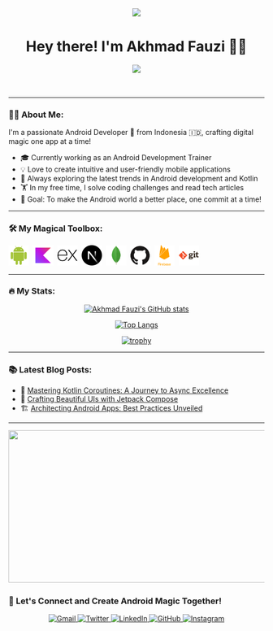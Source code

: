 <div align="center">
  <img src="https://media.giphy.com/media/M9gbBd9nbDrOTu1Mqx/giphy.gif" width="100"/>
</div>

<h1 align="center">
  Hey there! I'm Akhmad Fauzi 👋🚀
</h1>

<p align="center">
  <a href="https://github.com/DenverCoder1/readme-typing-svg">
    <img src="https://readme-typing-svg.demolab.com/?lines=Android%20Developer%20👨‍💻;Kotlin%20Enthusiast%20⚡;Always%20learning%20new%20things%20🌱&font=Fira%20Code&center=true&width=440&height=45&color=f75c7e&vCenter=true&size=22&pause=1000"></a>
</p>

<div align="center">
  <img src="https://komarev.com/ghpvc/?username=afauzi1997&style=flat-square&color=blue" alt=""/>
</div>

---

### 🧙‍♂️ About Me:

I'm a passionate Android Developer 📱 from Indonesia 🇮🇩, crafting digital magic one app at a time!

- 🎓 Currently working as an Android Development Trainer
- 💡 Love to create intuitive and user-friendly mobile applications
- 🌟 Always exploring the latest trends in Android development and Kotlin
- 🏋️ In my free time, I solve coding challenges and read tech articles
- 🎯 Goal: To make the Android world a better place, one commit at a time!

---

### 🛠️ My Magical Toolbox:

<div>
  <img src="https://github.com/devicons/devicon/blob/master/icons/android/android-original.svg" title="Android" alt="Android" width="40" height="40"/>&nbsp;
  <img src="https://github.com/devicons/devicon/blob/master/icons/kotlin/kotlin-original.svg" title="Kotlin" alt="Kotlin" width="40" height="40"/>&nbsp;
  <img src="https://github.com/devicons/devicon/blob/master/icons/express/express-original.svg" title="Express.js" alt="Express.js" width="40" height="40"/>&nbsp;
  <img src="https://github.com/devicons/devicon/blob/master/icons/nextjs/nextjs-original.svg" title="Next.js" alt="Next.js" width="40" height="40"/>&nbsp;
  <img src="https://github.com/devicons/devicon/blob/master/icons/mongodb/mongodb-original.svg" title="MongoDB" alt="MongoDB" width="40" height="40"/>&nbsp;
  <img src="https://github.com/devicons/devicon/blob/master/icons/github/github-original.svg" title="GitHub" alt="GitHub" width="40" height="40"/>&nbsp;
  <img src="https://github.com/devicons/devicon/blob/master/icons/firebase/firebase-plain-wordmark.svg" title="Firebase" alt="Firebase" width="40" height="40"/>&nbsp;
  <img src="https://github.com/devicons/devicon/blob/master/icons/git/git-original-wordmark.svg" title="Git" alt="Git" width="40" height="40"/>
</div>

---

### 🔥 My Stats:

<p align="center">
  <a href="https://github.com/anuraghazra/github-readme-stats">
    <img src="https://github-readme-stats.vercel.app/api?username=A-fauzi&show_icons=true&theme=radical" alt="Akhmad Fauzi's GitHub stats" />
  </a>
</p>

<p align="center">
  <a href="https://github.com/anuraghazra/github-readme-stats">
    <img src="https://github-readme-stats.vercel.app/api/top-langs/?username=A-fauzi&layout=compact&theme=radical" alt="Top Langs" />
  </a>
</p>

<p align="center">
  <a href="https://github.com/ryo-ma/github-profile-trophy">
    <img src="https://github-profile-trophy.vercel.app/?username=A-fauzi&theme=dracula&column=7" alt="trophy" />
  </a>
</p>


---

### 📚 Latest Blog Posts:

<!-- BLOG-POST-LIST:START -->
- 🚀 [Mastering Kotlin Coroutines: A Journey to Async Excellence](https://dev.to/afauzi1997/mastering-kotlin-coroutines)
- 🎨 [Crafting Beautiful UIs with Jetpack Compose](https://dev.to/afauzi1997/building-responsive-uis-with-jetpack-compose)
- 🏗️ [Architecting Android Apps: Best Practices Unveiled](https://dev.to/afauzi1997/best-practices-for-android-app-architecture)
<!-- BLOG-POST-LIST:END -->

---

<div align="center">
  <img src="https://media.giphy.com/media/L1R1tvI9svkIWwpVYr/giphy.gif" width="600" height="300"/>
</div>

### 🤝 Let's Connect and Create Android Magic Together!

<p align="center">
  <a href="mailto:akhmadfauzi1997@gmail.com">
    <img src="https://img.shields.io/badge/Gmail-EA4335?style=for-the-badge&logo=gmail&logoColor=white" alt="Gmail"/>
  </a>
  <a href="https://twitter.com/ziaxyzkt">
    <img src="https://img.shields.io/badge/Twitter-1DA1F2?style=for-the-badge&logo=twitter&logoColor=white" alt="Twitter"/>
  </a>
  <a href="https://www.linkedin.com/in/afauzi97">
    <img src="https://img.shields.io/badge/LinkedIn-0A66C2?style=for-the-badge&logo=linkedin&logoColor=white" alt="LinkedIn"/>
  </a>
  <a href="https://github.com/afauzi1997">
    <img src="https://img.shields.io/badge/GitHub-181717?style=for-the-badge&logo=github&logoColor=white" alt="GitHub"/>
  </a>
  <a href="https://www.instagram.com/yourusername">
    <img src="https://img.shields.io/badge/Instagram-E4405F?style=for-the-badge&logo=instagram&logoColor=white" alt="Instagram"/>
  </a>
</p>
